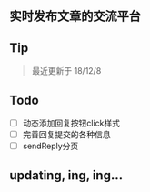 ## 实时发布文章的交流平台
## Tip
> 最近更新于 18/12/8
## Todo
- [ ] 动态添加回复按钮click样式
- [ ] 完善回复提交的各种信息
- [ ] sendReply分页
## updating, ing, ing...